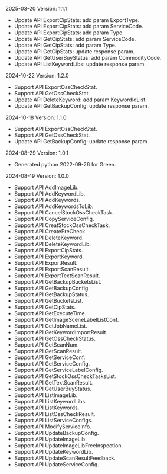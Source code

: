 2025-03-20 Version: 1.1.1
- Update API ExportCipStats: add param ExportType.
- Update API ExportCipStats: add param ServiceCode.
- Update API ExportCipStats: add param Type.
- Update API GetCipStats: add param ServiceCode.
- Update API GetCipStats: add param Type.
- Update API GetCipStats: update response param.
- Update API GetUserBuyStatus: add param CommodityCode.
- Update API ListKeywordLibs: update response param.


2024-10-22 Version: 1.2.0
- Support API ExportOssCheckStat.
- Support API GetOssCheckStat.
- Update API DeleteKeyword: add param KeywordIdList.
- Update API GetBackupConfig: update response param.


2024-10-18 Version: 1.1.0
- Support API ExportOssCheckStat.
- Support API GetOssCheckStat.
- Update API GetBackupConfig: update response param.


2024-08-29 Version: 1.0.1
- Generated python 2022-09-26 for Green.

2024-08-19 Version: 1.0.0
- Support API AddImageLib.
- Support API AddKeywordLib.
- Support API AddKeywords.
- Support API AddKeywordsToLib.
- Support API CancelStockOssCheckTask.
- Support API CopyServiceConfig.
- Support API CreatStockOssCheckTask.
- Support API CreatePreCheck.
- Support API DeleteKeyword.
- Support API DeleteKeywordLib.
- Support API ExportCipStats.
- Support API ExportKeyword.
- Support API ExportResult.
- Support API ExportScanResult.
- Support API ExportTextScanResult.
- Support API GetBackupBucketsList.
- Support API GetBackupConfig.
- Support API GetBackupStatus.
- Support API GetBucketsList.
- Support API GetCipStats.
- Support API GetExecuteTime.
- Support API GetImageSceneLabelListConf.
- Support API GetJobNameList.
- Support API GetKeywordImportResult.
- Support API GetOssCheckStatus.
- Support API GetScanNum.
- Support API GetScanResult.
- Support API GetServiceConf.
- Support API GetServiceConfig.
- Support API GetServiceLabelConfig.
- Support API GetStockOssCheckTasksList.
- Support API GetTextScanResult.
- Support API GetUserBuyStatus.
- Support API ListImageLib.
- Support API ListKeywordLibs.
- Support API ListKeywords.
- Support API ListOssCheckResult.
- Support API ListServiceConfigs.
- Support API ModifyServiceInfo.
- Support API UpdateBackupConfig.
- Support API UpdateImageLib.
- Support API UpdateImageLibFreeInspection.
- Support API UpdateKeywordLib.
- Support API UpdateScanResultFeedback.
- Support API UpdateServiceConfig.


